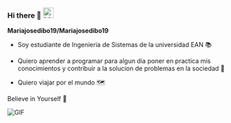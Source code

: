 ### Hi there 👋 <img src="https://user-images.githubusercontent.com/1303154/88677602-1635ba80-d120-11ea-84d8-d263ba5fc3c0.gif" width="24px" alt="hi">

**Mariajosedibo19/Mariajosedibo19** 


- Soy estudiante de Ingenieria de Sistemas de la universidad EAN 📚
- Quiero aprender a programar para algun dia poner en practica mis conocimientos y contribuir a la solucion de problemas en la sociedad 🌠

- Quiero viajar por el mundo 🗺️

Believe in Yourself 🙏

  ![GIF](https://user-images.githubusercontent.com/98360789/151204341-221dc69a-d5b2-4a1b-90b0-0a599e357752.gif) 



